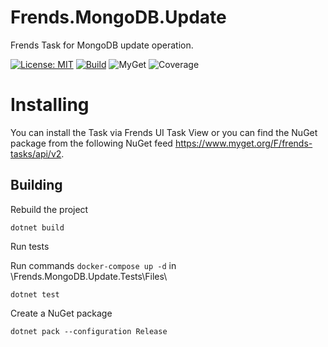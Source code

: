 # Frends.MongoDB.Update
Frends Task for MongoDB update operation.

[![License: MIT](https://img.shields.io/badge/License-MIT-green.svg)](https://opensource.org/licenses/MIT)
[![Build](https://github.com/FrendsPlatform/Frends.MongoDB/actions/workflows/Update_build_and_test_on_main.yml/badge.svg)](https://github.com/FrendsPlatform/Frends.MongoDB/actions)
![MyGet](https://img.shields.io/myget/frends-tasks/v/Frends.MongoDB.Update)
![Coverage](https://app-github-custom-badges.azurewebsites.net/Badge?key=FrendsPlatform/Frends.MongoDB/Frends.MongoDB.Update|main)

# Installing

You can install the Task via Frends UI Task View or you can find the NuGet package from the following NuGet feed https://www.myget.org/F/frends-tasks/api/v2.

## Building


Rebuild the project

`dotnet build`

Run tests
 
Run commands `docker-compose up -d` in \Frends.MongoDB.Update.Tests\Files\

`dotnet test`


Create a NuGet package

`dotnet pack --configuration Release`